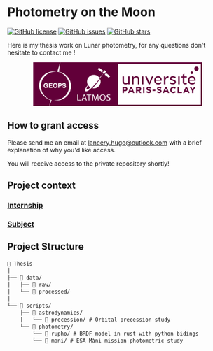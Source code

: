 # Photometry on the Moon

[![GitHub license](https://img.shields.io/github/license/LanceryH/thesis_private?color=orange)](https://github.com/LanceryH/thesis_private/blob/main/LICENSE)
[![GitHub issues](https://img.shields.io/github/issues/LanceryH/thesis_private?color=blue)](https://github.com/LanceryH/thesis_private/issues)
[![GitHub stars](https://img.shields.io/github/stars/LanceryH/thesis_private)](https://github.com/LanceryH/thesis_private/stargazers)

Here is my thesis work on Lunar photometry, for any questions don't hesitate to contact me !

<div align="center">
  <img height="100vh" src="logo.png"/>
</div>

## How to grant access

Please send me an email at lancery.hugo@outlook.com with a brief explanation of why you'd like access.

You will receive access to the private repository shortly!

## Project context

### [Internship](INTERNSHIP.md)

### [Subject](SUBJECT.md)

## Project Structure

```text
📁 Thesis
│
├── 📁 data/
│   ├── 📁 raw/
│   └── 📁 processed/
│
└── 📁 scripts/
    ├── 📁 astrodynamics/
    |   └── 📁 precession/ # Orbital precession study
    └── 📁 photometry/
        └── 📁 rupho/ # BRDF model in rust with python bidings
        └── 📁 mani/ # ESA Màni mission photometric study
```
